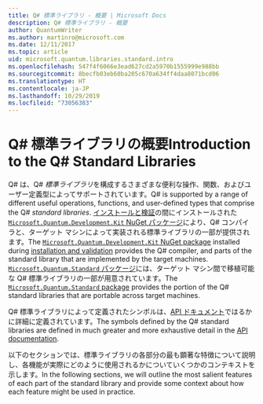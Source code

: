 ```yaml
---
title: Q# 標準ライブラリ - 概要 | Microsoft Docs
description: Q# 標準ライブラリ - 概要
author: QuantumWriter
ms.author: martinro@microsoft.com
ms.date: 12/11/2017
ms.topic: article
uid: microsoft.quantum.libraries.standard.intro
ms.openlocfilehash: 547f4f6066e3ead627cd2a5970b1555999e988bb
ms.sourcegitcommit: 8becfb03eb60ba205c670a634ff4daa8071bcd06
ms.translationtype: HT
ms.contentlocale: ja-JP
ms.lasthandoff: 10/29/2019
ms.locfileid: "73056383"
---
```

# <a name="introduction-to-the-q-standard-libraries"></a><span data-ttu-id="2bc3e-103">Q# 標準ライブラリの概要</span><span class="sxs-lookup"><span data-stu-id="2bc3e-103">Introduction to the Q# Standard Libraries</span></span> #

<span data-ttu-id="2bc3e-104">Q# は、Q# *標準ライブラリ*を構成するさまざまな便利な操作、関数、およびユーザー定義型によってサポートされています。</span><span class="sxs-lookup"><span data-stu-id="2bc3e-104">Q# is supported by a range of different useful operations, functions, and user-defined types that comprise the Q# *standard libraries*.</span></span>
<span data-ttu-id="2bc3e-105">[インストールと検証](xref:microsoft.quantum.install)の間にインストールされた [`Microsoft.Quantum.Development.Kit` NuGet パッケージ](https://www.nuget.org/packages/microsoft.quantum.development.kit)により、Q# コンパイラと、ターゲット マシンによって実装される標準ライブラリの一部が提供されます。</span><span class="sxs-lookup"><span data-stu-id="2bc3e-105">The [`Microsoft.Quantum.Development.Kit` NuGet package](https://www.nuget.org/packages/microsoft.quantum.development.kit) installed during [installation and validation](xref:microsoft.quantum.install) provides the Q# compiler, and parts of the standard library that are implemented by the target machines.</span></span>
<span data-ttu-id="2bc3e-106">[`Microsoft.Quantum.Standard` パッケージ](https://www.nuget.org/packages/microsoft.quantum.standard)には、ターゲット マシン間で移植可能な Q# 標準ライブラリの一部が用意されています。</span><span class="sxs-lookup"><span data-stu-id="2bc3e-106">The [`Microsoft.Quantum.Standard` package](https://www.nuget.org/packages/microsoft.quantum.standard) provides the portion of the Q# standard libraries that are portable across target machines.</span></span>

<span data-ttu-id="2bc3e-107">Q# 標準ライブラリによって定義されたシンボルは、[API ドキュメント](xref:microsoft.quantum.standardlibsintro)ではるかに詳細に定義されています。</span><span class="sxs-lookup"><span data-stu-id="2bc3e-107">The symbols defined by the Q# standard libraries are defined in much greater and more exhaustive detail in the [API documentation](xref:microsoft.quantum.standardlibsintro).</span></span>

<span data-ttu-id="2bc3e-108">以下のセクションでは、標準ライブラリの各部分の最も顕著な特徴について説明し、各機能が実際にどのように使用されるかについていくつかのコンテキストを示します。</span><span class="sxs-lookup"><span data-stu-id="2bc3e-108">In the following sections, we will outline the most salient features of each part of the standard library and provide some context about how each feature might be used in practice.</span></span>
